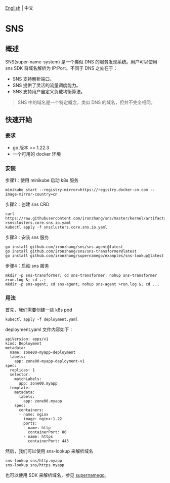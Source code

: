 [English](./README.md) | 中文

# SNS

## 概述

SNS(super-name-system) 是一个类似 DNS 的服务发现系统。用户可以使用 sns SDK 将域名解析为 IP:Port。不同于 DNS 之处在于：

* SNS 支持解析端口。
* SNS 提供了灵活的流量调度能力。
* SNS 支持用户自定义负载均衡算法。

> SNS 中的域名是一个特定概念，类似 DNS 的域名，但并不完全相同。

## 快速开始

### 要求

* go 版本 >= 1.22.3
* 一个可用的 docker 环境

### 安装

步骤1：使用 minikube 启动 k8s 服务
```
minikube start --registry-mirror=https://registry.docker-cn.com --image-mirror-country=cn
```

步骤2：创建 sns CRD
```
curl https://raw.githubusercontent.com/ironzhang/sns/master/kernel/artifacts/snsclusters.core.sns.io.yaml >snsclusters.core.sns.io.yaml
kubectl apply -f snsclusters.core.sns.io.yaml
```

步骤3：安装 sns 服务
```
go install github.com/ironzhang/sns/sns-agent@latest
go install github.com/ironzhang/sns/sns-transformer@latest
go install github.com/ironzhang/supernamego/examples/sns-lookup@latest
```

步骤4：启动 sns 服务
```
mkdir -p sns-transformer; cd sns-transformer; nohup sns-transformer >run.log &; cd ..;
mkdir -p sns-agent; cd sns-agent; nohup sns-agent >run.log &; cd ..;
```

### 用法

首先，我们需要创建一些 k8s pod
```
kubectl apply -f deployment.yaml
```

deployment.yaml 文件内容如下：
```
apiVersion: apps/v1
kind: Deployment
metadata:
  name: zone00-myapp-deployment
  labels:
    app: zone00-myapp-deployment-v1
spec:
  replicas: 1
  selector:
    matchLabels:
      app: zone00.myapp
  template:
    metadata:
      labels:
        app: zone00.myapp
    spec:
      containers:
      - name: nginx
        image: nginx:1.22
        ports:
        - name: http
          containerPort: 80
        - name: https
          containerPort: 443
```

然后，我们可以使用 sns-lookup 来解析域名
```
sns-lookup sns/http.myapp
sns-lookup sns/https.myapp
```

也可以使用 SDK 来解析域名，参见 [supernamego](https://github.com/ironzhang/supernamego?tab=readme-ov-file#supernamego)。

